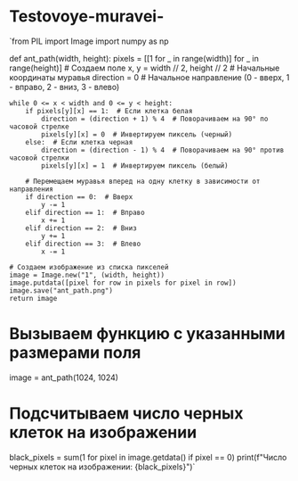 # Testovoye-muravei-
`from PIL import Image
import numpy as np

def ant_path(width, height):
    pixels = [[1 for _ in range(width)] for _ in range(height)] # Cоздаем поле
    x, y = width // 2, height // 2  # Начальные координаты муравья
    direction = 0  # Начальное направление (0 - вверх, 1 - вправо, 2 - вниз, 3 - влево)

    while 0 <= x < width and 0 <= y < height:
        if pixels[y][x] == 1:  # Если клетка белая
            direction = (direction + 1) % 4  # Поворачиваем на 90° по часовой стрелке
            pixels[y][x] = 0  # Инвертируем пиксель (черный)
        else:  # Если клетка черная
            direction = (direction - 1) % 4  # Поворачиваем на 90° против часовой стрелки
            pixels[y][x] = 1  # Инвертируем пиксель (белый)

        # Перемещаем муравья вперед на одну клетку в зависимости от направления
        if direction == 0:  # Вверх
            y -= 1
        elif direction == 1:  # Вправо
            x += 1
        elif direction == 2:  # Вниз
            y += 1
        elif direction == 3:  # Влево
            x -= 1

    # Создаем изображение из списка пикселей
    image = Image.new("1", (width, height))
    image.putdata([pixel for row in pixels for pixel in row])
    image.save("ant_path.png")
    return image

# Вызываем функцию с указанными размерами поля
image = ant_path(1024, 1024)

# Подсчитываем число черных клеток на изображении
black_pixels = sum(1 for pixel in image.getdata() if pixel == 0)
print(f"Число черных клеток на изображении: {black_pixels}")`

